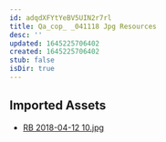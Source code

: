 ```yaml
---
id: adqdXFYtYeBV5UIN2r7rl
title: Qa_cop_ _041118 Jpg Resources
desc: ''
updated: 1645225706402
created: 1645225706402
stub: false
isDir: true
---
```

## Imported Assets
- [RB 2018-04-12 10.jpg](/assets/rb-2018-04-12-10-hH54HHIBKbOk.jpg)
